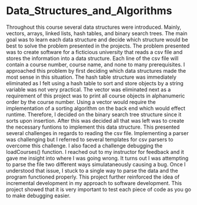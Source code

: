 # Data_Structures_and_Algorithms
Throughout this course several data structures were introduced. Mainly, vectors, arrays, linked lists, hash tables, and binary search trees. The main goal was to learn each data structure and decide which structure would be best to solve the problem presented in the projects. The problem presented was to create software for a ficticious university that reads a csv file and stores the information into a data structure. Each line of the csv file will contain a course number, course name, and none to many prerequisites. I approached this problem by first deciding which data structures made the most sense in this situation. The hash table structure was immediately eliminated as I felt using a hash table to sort and store objects by a string variable was not very practical. The vector was eliminated next as a requirement of this project was to print all course objects in alphanumeric order by the course number. Using a vector would require the implementation of a sorting algorithm on the back end which would effect runtime. Therefore, I decided on the binary search tree structure since it sorts upon insertion. After this was decided all that was left was to create the necessary funtions to implement this data structure. This presented several challenges in regards to reading the csv file. Implementing a parser was challenging but I referred to several templates for csv parsers to overcome this challenge. I also faced a challenge debugging the loadCourses() function. I reached out to my instructor for feedback and it gave me insight into where I was going wrong. It turns out I was attempting to parse the file two different ways simulataneously causing a bug. Once I understood that issue, I stuck to a single way to parse the data and the program functioned properly. This project further reinforced the idea of incremental development in my approach to software development. This project showed that it is very important to test each piece of code as you go to make debugging easier.

